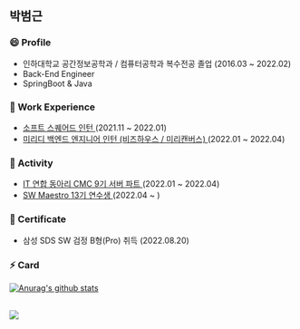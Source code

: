 
<!--
**bbeomgeun/bbeomgeun** is a ✨ _special_ ✨ repository because its `README.md` (this file) appears on your GitHub profile.

Here are some ideas to get you started:

- 🔭 I’m currently working on ...
- 🌱 I’m currently learning ...
- 👯 I’m looking to collaborate on ...
- 🤔 I’m looking for help with ...
- 💬 Ask me about ...
- 📫 How to reach me: ...
- 😄 Pronouns: ...
- ⚡ Fun fact: ...
-->

<h2> 박범근 </h2>

<h3> 😄 Profile </h3>

- 인하대학교 공간정보공학과 / 컴퓨터공학과 복수전공 졸업 (2016.03 ~ 2022.02)
- Back-End Engineer
- SpringBoot & Java

<h3> 🌱 Work Experience </h3>

- <a href = https://www.softsquared.com/>소프트 스퀘어드 인턴 </a> (2021.11 ~ 2022.01) 
- <a href = https://www.bizhows.com/> 미리디 백엔드 엔지니어 인턴 (비즈하우스 / 미리캔버스) </a> (2022.01 ~ 2022.04)

<h3> 🔭 Activity </h3>

- <a href = https://makeus.in/> IT 연합 동아리 CMC 9기 서버 파트 </a>(2022.01 ~ 2022.04) 
- <a href = https://www.swmaestro.org/sw/main/main.do>SW Maestro 13기 연수생 </a>(2022.04 ~ )

<h3> 👯 Certificate </h3>

- 삼성 SDS SW 검정 B형(Pro) 취득 (2022.08.20)

<h3> ⚡ Card </h3>

 [![Anurag's github stats](https://github-readme-stats.vercel.app/api?username=bbeomgeun)](https://github.com/anuraghazra/github-readme-stats)
 
 <br>
 
<img src="http://mazassumnida.wtf/api/v2/generate_badge?boj=miki308">  
